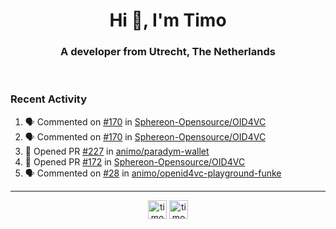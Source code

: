 <h1 align="center">Hi 👋, I'm Timo</h1>
<h3 align="center">A developer from Utrecht, The Netherlands</h3>
<br/>
<!-- https://github.com/rahuldkjain/github-profile-readme-generator --!>

<!--  <p align="left"><img src="https://github-readme-stats.vercel.app/api?username=timoglastra&show_icons=true&count_private=true&" alt="timoglastra" /></p> --!>

<!--
Github language stats
<p align="left"><img src="https://github-readme-stats.vercel.app/api/top-langs/?username=timoglastra&layout=compact" alt="timoglastra" /><p>
-->

<!-- Codestats language stats -->
<!-- <p align="left"><img src="https://codestats-readme.vercel.app/api/top-langs/?username=timoglastra&layout=compact&language_count=12" alt="timoglastra" /><p>    --!>
  
<h3>Recent Activity</h3>

<!--START_SECTION:activity-->
1. 🗣 Commented on [#170](https://github.com/Sphereon-Opensource/OID4VC/pull/170#issuecomment-2497200090) in [Sphereon-Opensource/OID4VC](https://github.com/Sphereon-Opensource/OID4VC)
2. 🗣 Commented on [#170](https://github.com/Sphereon-Opensource/OID4VC/pull/170#issuecomment-2496556304) in [Sphereon-Opensource/OID4VC](https://github.com/Sphereon-Opensource/OID4VC)
3. 💪 Opened PR [#227](https://github.com/animo/paradym-wallet/pull/227) in [animo/paradym-wallet](https://github.com/animo/paradym-wallet)
4. 💪 Opened PR [#172](https://github.com/Sphereon-Opensource/OID4VC/pull/172) in [Sphereon-Opensource/OID4VC](https://github.com/Sphereon-Opensource/OID4VC)
5. 🗣 Commented on [#28](https://github.com/animo/openid4vc-playground-funke/pull/28#issuecomment-2496110621) in [animo/openid4vc-playground-funke](https://github.com/animo/openid4vc-playground-funke)
<!--END_SECTION:activity-->

---

<p align="center">
<a href="https://twitter.com/timoglastra" target="blank"><img align="center" src="https://cdn.jsdelivr.net/npm/simple-icons@3.0.1/icons/twitter.svg" alt="timoglastra" height="30" width="30" /></a>
<a href="https://linkedin.com/in/timoglastra" target="blank"><img align="center" src="https://cdn.jsdelivr.net/npm/simple-icons@3.0.1/icons/linkedin.svg" alt="timoglastra" height="30" width="30" /></a>
</p>



